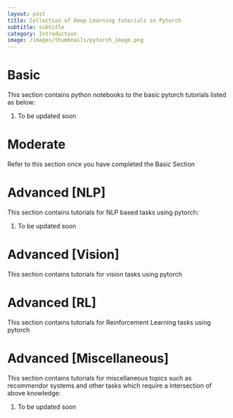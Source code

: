 ```yaml
---
layout: post
title: Collection of Deep Learning tutorials in Pytorch
subtitle: subtitle
category: Introduction
image: /images/thumbnails/pytorch_image.png
---
```


# Basic

This section contains python notebooks to the basic pytorch tutorials listed
as below:

1. To be updated soon

# Moderate

Refer to this section once you have completed
the Basic Section

# Advanced [NLP]

This section contains tutorials for NLP based
tasks using pytorch:

1. To be updated soon

# Advanced [Vision]

This section contains tutorials for vision tasks
using pytorch

# Advanced [RL]

This section contains tutorials for Reinforcement
Learning tasks using pytorch

# Advanced [Miscellaneous]

This section contains tutorials for miscellaneous
topics such as recommendor systems and other tasks
which require a intersection of above knowledge:

1. To be updated soon
